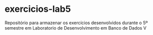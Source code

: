 # exercicios-lab5
Repositório para armazenar os exercícios desenvolvidos durante o 5º semestre em Laboratorio de Desenvolvimento em Banco de Dados V
